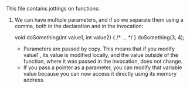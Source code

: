 This file contains jottings on functions:
1. We can have multiple parameters, and if so we separate them using a comma, both in the declaration and in the invocation:

	void doSomething(int value1, int value2) {
	 /* ... */
	}
	doSomething(3, 4);

	- Parameters are passed by copy. This means that if you modify value1 , its value is modified locally, and the value outside of the function, where it was passed in the invocation, does not change.
	- If you pass a pointer as a parameter, you can modify that variable value because you can now access it directly using its memory address.
